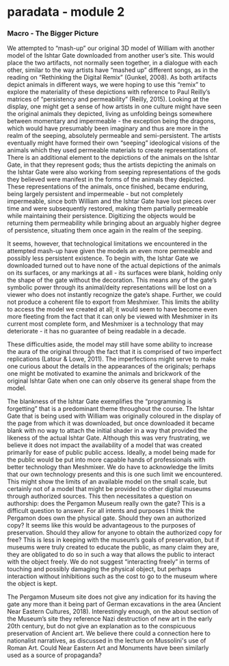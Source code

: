# paradata - module 2

### Macro - The Bigger Picture

  We attempted to “mash-up” our original 3D model of William with another model of the Ishtar Gate downloaded from another user’s site. This would place the two artifacts, not normally seen together, in a dialogue with each other, similar to the way artists have “mashed up” different songs, as in the reading on “Rethinking the Digital Remix” (Gunkel, 2008). As both artifacts depict animals in different ways, we were hoping to use this “remix” to explore the materiality of these depictions with reference to Paul Reilly’s matrices of “persistency and permeability” (Reilly, 2015). Looking at the display, one might get a sense of how artists in one culture might have seen the original animals they depicted, living as unfolding beings somewhere between momentary and impermeable - the exception being the dragons, which would have presumably been imaginary and thus are more in the realm of the seeping, absolutely permeable and semi-persistent. The artists eventually might have formed their own “seeping” ideological visions of the animals which they used permeable materials to create representations of. There is an additional element to the depictions of the animals on the Ishtar Gate, in that they represent gods; thus the artists depicting the animals on the Ishtar Gate were also working from seeping representations of the gods they believed were manifest in the forms of the animals they depicted. These representations of the animals, once finished, became enduring, being largely persistent and impermeable - but not completely impermeable, since both William and the Ishtar Gate have lost pieces over time and were subsequently restored, making them partially permeable while maintaining their persistence. Digitizing the objects would be returning them permeability while bringing about an arguably higher degree of persistence, situating them once again in the realm of the seeping.
	
  It seems, however, that technological limitations we encountered in the attempted mash-up have given the models an even more permeable and possibly less persistent existence. To begin with, the Ishtar Gate we downloaded turned out to have none of the actual depictions of the animals on its surfaces, or any markings at all - its surfaces were blank, holding only the shape of the gate without the decoration. This means any of the gate’s symbolic power through its animal/deity representations will be lost on a viewer who does not instantly recognize the gate’s shape. Further, we could not produce a coherent file to export from Meshmixer. This limits the ability to access the model we created at all; it would seem to have become even more fleeting from the fact that it can only be viewed with Meshmixer in its current most complete form, and Meshmixer is a technology that may deteriorate - it has no guarantee of being readable in a decade.
	
  These difficulties aside, the model may still have some ability to increase the aura of the original through the fact that it is comprised of two imperfect replications (Latour & Lowe, 2011). The imperfections might serve to make one curious about the details in the appearances of the originals; perhaps one might be motivated to examine the animals and brickwork of the original Ishtar Gate when one can only observe its general shape from the model.

  The blankness of the Ishtar Gate exemplifies the “programming is forgetting” that is a predominant theme throughout the course. The Ishtar Gate that is being used with William was originally coloured in the display of the page from which it was downloaded, but once downloaded it became blank with no way to attach the initial shader in a way that provided the likeness of the actual Ishtar Gate. Although this was very frustrating, we believe it does not impact the availability of a model that was created primarily for ease of public public access. Ideally, a model being made for the public would be put into more capable hands of professionals with better technology than Meshmixer. We do have to acknowledge the limits that our own technology presents and this is one such limit we encountered. This might show the limits of an available model on the small scale, but certainly not of a model that might be provided to other digital museums through authorized sources. This then necessitates a question on authorship: does the Pergamon Museum really own the gate? This is a difficult question to answer. For all intents and purposes I think the Pergamon does own the physical gate. Should they own an authorized copy? It seems like this would be advantageous to the purposes of preservation. Should they allow for anyone to obtain the authorized copy for free? This is less in keeping with the museum’s goals of preservation, but if museums were truly created to educate the public, as many claim they are, they are obligated to do so in such a way that allows the public to interact with the object freely. We do not suggest “interacting freely” in terms of touching and possibly damaging the physical object, but perhaps interaction without inhibitions such as the cost to go to the museum where the object is kept.

  The Pergamon Museum site does not give any indication for its having the gate any more than it being part of German excavations in the area (Ancient Near Eastern Cultures, 2018). Interestingly enough, on the about section of the Museum’s site they reference Nazi destruction of new art in the early 20th century, but do not give an explanation as to the conspicuous preservation of Ancient art. We believe there could a connection here to nationalist narratives, as discussed in the lecture on Mussolini's use of Roman Art. Could Near Eastern Art and Monuments have been similarly used as a source of propaganda?

